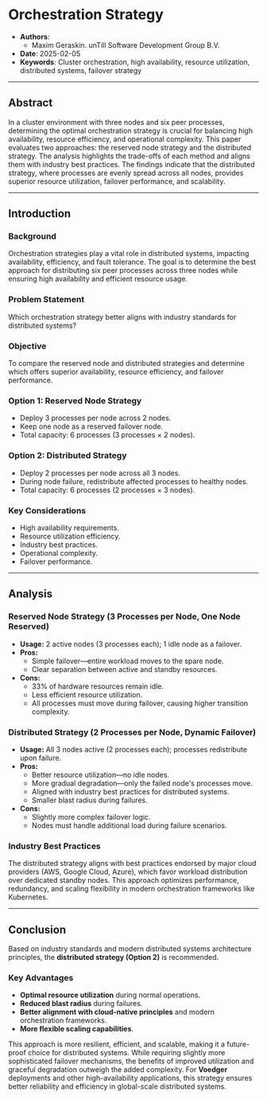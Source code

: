 # **Orchestration Strategy**

- **Authors**:
  - Maxim Geraskin. unTill Software Development Group B.V.
- **Date**: 2025-02-05
- **Keywords**: Cluster orchestration, high availability, resource utilization, distributed systems, failover strategy

---

## **Abstract**
In a cluster environment with three nodes and six peer processes, determining the optimal orchestration strategy is crucial for balancing high availability, resource efficiency, and operational complexity. This paper evaluates two approaches: the reserved node strategy and the distributed strategy. The analysis highlights the trade-offs of each method and aligns them with industry best practices. The findings indicate that the distributed strategy, where processes are evenly spread across all nodes, provides superior resource utilization, failover performance, and scalability.

---

## **Introduction**

### **Background**
Orchestration strategies play a vital role in distributed systems, impacting availability, efficiency, and fault tolerance. The goal is to determine the best approach for distributing six peer processes across three nodes while ensuring high availability and efficient resource usage.

### **Problem Statement**
Which orchestration strategy better aligns with industry standards for distributed systems?

### **Objective**
To compare the reserved node and distributed strategies and determine which offers superior availability, resource efficiency, and failover performance.

### **Option 1: Reserved Node Strategy**
- Deploy 3 processes per node across 2 nodes.
- Keep one node as a reserved failover node.
- Total capacity: 6 processes (3 processes × 2 nodes).

### **Option 2: Distributed Strategy**
- Deploy 2 processes per node across all 3 nodes.
- During node failure, redistribute affected processes to healthy nodes.
- Total capacity: 6 processes (2 processes × 3 nodes).

### **Key Considerations**
- High availability requirements.
- Resource utilization efficiency.
- Industry best practices.
- Operational complexity.
- Failover performance.

---

## **Analysis**

### **Reserved Node Strategy (3 Processes per Node, One Node Reserved)**
- **Usage:** 2 active nodes (3 processes each); 1 idle node as a failover.
- **Pros:**
  - Simple failover—entire workload moves to the spare node.
  - Clear separation between active and standby resources.
- **Cons:**
  - 33% of hardware resources remain idle.
  - Less efficient resource utilization.
  - All processes must move during failover, causing higher transition complexity.

### **Distributed Strategy (2 Processes per Node, Dynamic Failover)**
- **Usage:** All 3 nodes active (2 processes each); processes redistribute upon failure.
- **Pros:**
  - Better resource utilization—no idle nodes.
  - More gradual degradation—only the failed node's processes move.
  - Aligned with industry best practices for distributed systems.
  - Smaller blast radius during failures.
- **Cons:**
  - Slightly more complex failover logic.
  - Nodes must handle additional load during failure scenarios.

### **Industry Best Practices**
The distributed strategy aligns with best practices endorsed by major cloud providers (AWS, Google Cloud, Azure), which favor workload distribution over dedicated standby nodes. This approach optimizes performance, redundancy, and scaling flexibility in modern orchestration frameworks like Kubernetes.

---

## **Conclusion**
Based on industry standards and modern distributed systems architecture principles, the **distributed strategy (Option 2)** is recommended.

### **Key Advantages**
- **Optimal resource utilization** during normal operations.
- **Reduced blast radius** during failures.
- **Better alignment with cloud-native principles** and modern orchestration frameworks.
- **More flexible scaling capabilities**.

This approach is more resilient, efficient, and scalable, making it a future-proof choice for distributed systems. While requiring slightly more sophisticated failover mechanisms, the benefits of improved utilization and graceful degradation outweigh the added complexity. For **Voedger** deployments and other high-availability applications, this strategy ensures better reliability and efficiency in global-scale distributed systems.
